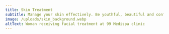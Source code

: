```yaml
---
title: Skin Treatment
subtitle: Manage your skin effectively. Be youthful, beautiful and confident.
image: /uploads/skin_background.webp
altText: Woman receiving facial treatment at 99 Medispa clinic
---
```

